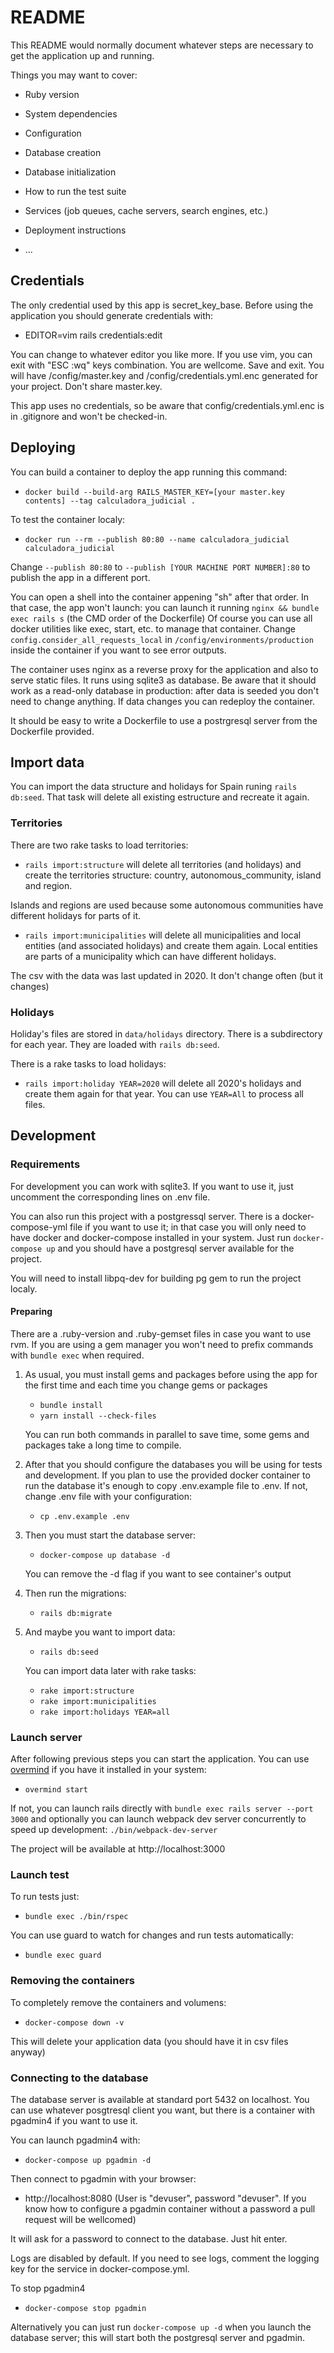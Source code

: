 # README

This README would normally document whatever steps are necessary to get the
application up and running.

Things you may want to cover:

* Ruby version

* System dependencies

* Configuration

* Database creation

* Database initialization

* How to run the test suite

* Services (job queues, cache servers, search engines, etc.)

* Deployment instructions

* ...

## Credentials

The only credential used by this app is secret_key_base. Before using the application you should generate credentials with:
- EDITOR=vim rails credentials:edit

You can change to whatever editor you like more. If you use vim, you can exit with "ESC :wq" keys combination. You are wellcome.
Save and exit. You will have /config/master.key and /config/credentials.yml.enc generated for your project. Don't share master.key. 

This app uses no credentials, so be aware that config/credentials.yml.enc is in .gitignore and won't be checked-in.

## Deploying

You can build a container to deploy the app running this command:

- ```docker build --build-arg RAILS_MASTER_KEY=[your master.key contents] --tag calculadora_judicial . ```

To test the container localy: 

- ```docker run --rm --publish 80:80 --name calculadora_judicial calculadora_judicial```

Change ```--publish 80:80``` to ```--publish [YOUR MACHINE PORT NUMBER]:80``` to publish the app in a different port.

You can open a shell into the container appening "sh" after that order. In that case, the app won't launch: you can launch it running ```nginx && bundle exec rails s``` (the CMD order of the Dockerfile) Of course you can use all docker utilities like exec, start, etc. to manage that container. Change ```config.consider_all_requests_local``` in ```/config/environments/production``` inside the container if you want to see error outputs.

The container uses nginx as a reverse proxy for the application and also to serve static files. It runs using sqlite3 as database. Be aware that it should work as a read-only database in production: after data is seeded you don't need to change anything. If data changes you can redeploy the container. 

It should be easy to write a Dockerfile to use a postrgresql server from the Dockerfile provided.

## Import data

You can import the data structure and holidays for Spain runing ```rails db:seed```. That task will delete all existing estructure and recreate it again.

### Territories

There are two rake tasks to load territories:
- ```rails import:structure``` will delete all territories (and holidays) and create the territories structure: country, autonomous_community, island and region. 

Islands and regions are used because some autonomous communities have different holidays for parts of it.

- ```rails import:municipalities``` will delete all municipalities and local entities (and associated holidays) and create them again. Local entities are parts of a municipality which can have different holidays.

The csv with the data was last updated in 2020. It don't change often (but it changes)

### Holidays

Holiday's files are stored in ```data/holidays``` directory. There is a subdirectory for each year. They are loaded with ```rails db:seed```.

There is a rake tasks to load holidays:
- ```rails import:holiday YEAR=2020``` will delete all 2020's holidays and create them again for that year. You can use ```YEAR=All``` to process all files.

## Development

### Requirements

For development you can work with sqlite3. If you want to use it, just uncomment the corresponding lines on .env file.

You can also run this project with a postgressql server. There is a docker-compose-yml file if you want to use it; in that case you will only need to have docker and docker-compose installed in your system. Just run ```docker-compose up``` and you should have a postgresql server available for the project.

You will need to install libpq-dev for building pg gem to run the project localy.

#### Preparing

There are a .ruby-version and .ruby-gemset files in case you want to use rvm. If you are using a gem manager you won't need to prefix commands with ```bundle exec``` when required.

1) As usual, you must install gems and packages before using the app for the first time and each time you change gems or packages
    - ```bundle install```
    - ```yarn install --check-files```

    You can run both commands in parallel to save time, some gems and packages take a long time to compile.

2) After that you should configure the databases you will be using for tests and development. If you plan to use the provided docker container to run the database it's enough to copy .env.example file to .env. If not, change .env file with your configuration:
    - ```cp .env.example .env```

3) Then you must start the database server:
    - ```docker-compose up database -d```

    You can remove the -d flag if you want to see container's output

4) Then run the migrations: 
    - ```rails db:migrate```

4) And maybe you want to import data: 
    - ```rails db:seed```

    You can import data later with rake tasks:
    - ```rake import:structure```
    - ```rake import:municipalities```
    - ```rake import:holidays YEAR=all```

### Launch server

After following previous steps you can start the application. You can use [overmind](https://github.com/DarthSim/overmind) if you have it installed in your system:
- ```overmind start```

If not, you can launch rails directly with ```bundle exec rails server --port 3000``` and optionally you can launch webpack dev server concurrently to speed up development: ```./bin/webpack-dev-server```

The project will be available at http://localhost:3000

### Launch test

To run tests just:
- ```bundle exec ./bin/rspec```

You can use guard to watch for changes and run tests automatically:
- ```bundle exec guard```

### Removing the containers

To completely remove the containers and volumens:
- ```docker-compose down -v```

This will delete your application data (you should have it in csv files anyway)

### Connecting to the database

The database server is available at standard port 5432 on localhost. You can use whatever posgtresql client you want, but there is a container with pgadmin4 if you want to use it. 

You can launch pgadmin4 with:
- ```docker-compose up pgadmin -d```

Then connect to pgadmin with your browser:
- http://localhost:8080 (User is "devuser", password "devuser". If you know how to configure a pgadmin container without a password a pull request will be wellcomed)

It will ask for a password to connect to the database. Just hit enter.

Logs are disabled by default. If you need to see logs, comment the logging key for the service in docker-compose.yml.

To stop pgadmin4
- ```docker-compose stop pgadmin```

Alternatively you can just run ```docker-compose up -d``` when you launch the database server; this will start both the postgresql server and pgadmin.